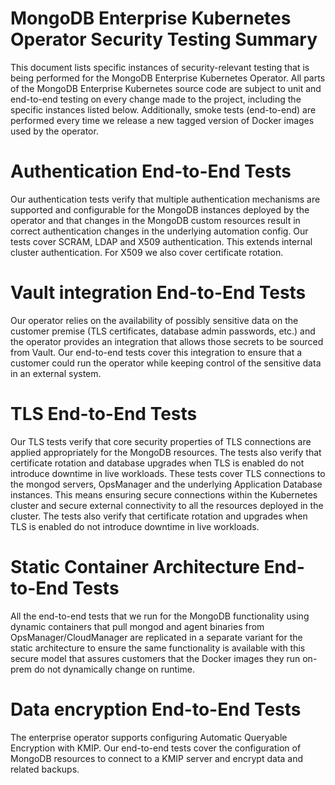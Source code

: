 MongoDB Enterprise Kubernetes Operator Security Testing Summary
==

This document lists specific instances of security-relevant testing that is being performed for the MongoDB Enterprise Kubernetes Operator. All parts of the MongoDB Enterprise Kubernetes source code are subject to unit and end-to-end testing on every change made to the project, including the specific instances listed below. Additionally, smoke tests (end-to-end) are performed every time we release a new tagged version of Docker images used by the operator.

Authentication End-to-End Tests
===

Our authentication tests verify that multiple authentication mechanisms are supported and configurable for the MongoDB instances deployed by the operator and that changes in the MongoDB custom resources result in correct authentication changes in the underlying automation config. Our tests cover SCRAM, LDAP and X509 authentication. This extends internal cluster authentication. For X509 we also cover certificate rotation.

Vault integration End-to-End Tests
===

Our operator relies on the availability of possibly sensitive data on the customer premise (TLS certificates, database admin passwords, etc.) and the operator provides an integration that allows those secrets to be sourced from Vault. Our end-to-end tests cover this integration to ensure that a customer could run the operator while keeping control of the sensitive data in an external system.

TLS End-to-End Tests
===

Our TLS tests verify that core security properties of TLS connections are applied appropriately for the MongoDB resources. The tests also verify that certificate rotation and database upgrades when TLS is enabled do not introduce downtime in live workloads. These tests cover TLS connections to the mongod servers, OpsManager and the underlying Application Database instances. This means ensuring secure connections within the Kubernetes cluster and secure external connectivity to all the resources deployed in the cluster. The tests also verify that certificate rotation and upgrades when TLS is enabled do not introduce downtime in live workloads.

Static Container Architecture End-to-End Tests
===

All the end-to-end tests that we run for the MongoDB functionality using dynamic containers that pull mongod and agent binaries from OpsManager/CloudManager are replicated in a separate variant for the static architecture to ensure the same functionality is available with this secure model that assures customers that the Docker images they run on-prem do not dynamically change on runtime.

Data encryption End-to-End Tests
===

The enterprise operator supports configuring Automatic Queryable Encryption with KMIP. Our end-to-end tests cover the configuration of MongoDB resources to connect to a KMIP server and encrypt data and related backups.
